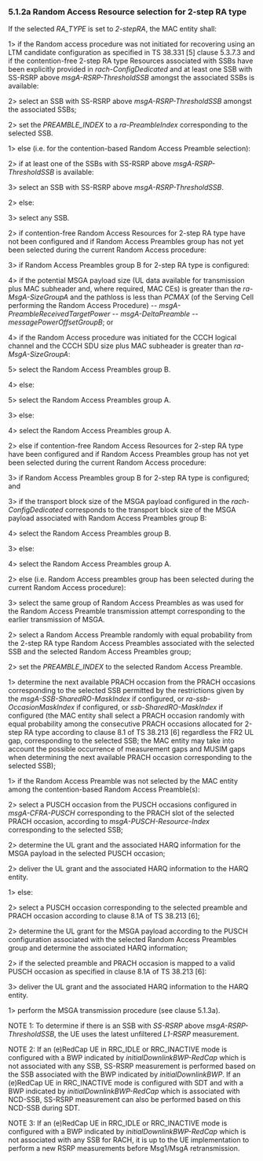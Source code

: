 ### 5.1.2a Random Access Resource selection for 2-step RA type

If the selected *RA_TYPE* is set to *2-stepRA*, the MAC entity shall:

1\> if the Random access procedure was not initiated for recovering
using an LTM candidate configuration as specified in TS 38.331 \[5\]
clause 5.3.7.3 and if the contention-free 2-step RA type Resources
associated with SSBs have been explicitly provided in
*rach-ConfigDedicated* and at least one SSB with SS-RSRP above
*msgA-RSRP-ThresholdSSB* amongst the associated SSBs is available:

2\> select an SSB with SS-RSRP above *msgA-RSRP-ThresholdSSB* amongst
the associated SSBs;

2\> set the *PREAMBLE_INDEX* to a *ra-PreambleIndex* corresponding to
the selected SSB.

1\> else (i.e. for the contention-based Random Access Preamble
selection):

2\> if at least one of the SSBs with SS-RSRP above
*msgA-RSRP-ThresholdSSB* is available:

3\> select an SSB with SS-RSRP above *msgA-RSRP-ThresholdSSB*.

2\> else:

3\> select any SSB.

2\> if contention-free Random Access Resources for 2-step RA type have
not been configured and if Random Access Preambles group has not yet
been selected during the current Random Access procedure:

3\> if Random Access Preambles group B for 2-step RA type is configured:

4\> if the potential MSGA payload size (UL data available for
transmission plus MAC subheader and, where required, MAC CEs) is greater
than the *ra-MsgA-SizeGroupA* and the pathloss is less than *PCMAX* (of
the Serving Cell performing the Random Access Procedure) --
*msgA-PreambleReceivedTargetPower* -- *msgA-DeltaPreamble* --
*messagePowerOffsetGroupB*; or

4\> if the Random Access procedure was initiated for the CCCH logical
channel and the CCCH SDU size plus MAC subheader is greater than
*ra-MsgA-SizeGroupA*:

5\> select the Random Access Preambles group B.

4\> else:

5\> select the Random Access Preambles group A.

3\> else:

4\> select the Random Access Preambles group A.

2\> else if contention-free Random Access Resources for 2-step RA type
have been configured and if Random Access Preambles group has not yet
been selected during the current Random Access procedure:

3\> if Random Access Preambles group B for 2-step RA type is configured;
and

3\> if the transport block size of the MSGA payload configured in the
*rach-ConfigDedicated* corresponds to the transport block size of the
MSGA payload associated with Random Access Preambles group B:

4\> select the Random Access Preambles group B.

3\> else:

4\> select the Random Access Preambles group A.

2\> else (i.e. Random Access preambles group has been selected during
the current Random Access procedure):

3\> select the same group of Random Access Preambles as was used for the
Random Access Preamble transmission attempt corresponding to the earlier
transmission of MSGA.

2\> select a Random Access Preamble randomly with equal probability from
the 2-step RA type Random Access Preambles associated with the selected
SSB and the selected Random Access Preambles group;

2\> set the *PREAMBLE_INDEX* to the selected Random Access Preamble.

1\> determine the next available PRACH occasion from the PRACH occasions
corresponding to the selected SSB permitted by the restrictions given by
the *msgA-SSB-SharedRO-MaskIndex* if configured, or
*ra-ssb-OccasionMaskIndex* if configured, or *ssb-SharedRO-MaskIndex* if
configured (the MAC entity shall select a PRACH occasion randomly with
equal probability among the consecutive PRACH occasions allocated for
2-step RA type according to clause 8.1 of TS 38.213 \[6\] regardless the
FR2 UL gap, corresponding to the selected SSB; the MAC entity may take
into account the possible occurrence of measurement gaps and MUSIM gaps
when determining the next available PRACH occasion corresponding to the
selected SSB);

1\> if the Random Access Preamble was not selected by the MAC entity
among the contention-based Random Access Preamble(s):

2\> select a PUSCH occasion from the PUSCH occasions configured in
*msgA-CFRA-PUSCH* corresponding to the PRACH slot of the selected PRACH
occasion, according to *msgA-PUSCH-Resource-Index* corresponding to the
selected SSB;

2\> determine the UL grant and the associated HARQ information for the
MSGA payload in the selected PUSCH occasion;

2\> deliver the UL grant and the associated HARQ information to the HARQ
entity.

1\> else:

2\> select a PUSCH occasion corresponding to the selected preamble and
PRACH occasion according to clause 8.1A of TS 38.213 \[6\];

2\> determine the UL grant for the MSGA payload according to the PUSCH
configuration associated with the selected Random Access Preambles group
and determine the associated HARQ information;

2\> if the selected preamble and PRACH occasion is mapped to a valid
PUSCH occasion as specified in clause 8.1A of TS 38.213 \[6\]:

3\> deliver the UL grant and the associated HARQ information to the HARQ
entity.

1\> perform the MSGA transmission procedure (see clause 5.1.3a).

NOTE 1: To determine if there is an SSB with *SS-RSRP* above
*msgA-RSRP-ThresholdSSB*, the UE uses the latest unfiltered *L1-RSRP*
measurement.

NOTE 2: If an (e)RedCap UE in RRC_IDLE or RRC_INACTIVE mode is
configured with a BWP indicated by *initialDownlinkBWP-RedCap* which is
not associated with any SSB, SS-RSRP measurement is performed based on
the SSB associated with the BWP indicated by *initialDownlinkBWP*. If an
(e)RedCap UE in RRC_INACTIVE mode is configured with SDT and with a BWP
indicated by *initialDownlinkBWP-RedCap* which is associated with
NCD-SSB, SS-RSRP measurement can also be performed based on this NCD-SSB
during SDT.

NOTE 3: If an (e)RedCap UE in RRC_IDLE or RRC_INACTIVE mode is
configured with a BWP indicated by *initialDownlinkBWP-RedCap* which is
not associated with any SSB for RACH, it is up to the UE implementation
to perform a new RSRP measurements before Msg1/MsgA retransmission.